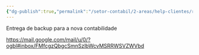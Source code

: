 ```yaml
---
{"dg-publish":true,"permalink":"/setor-contabil/2-areas/help-clientes/rr-janja/","dgPassFrontmatter":true,"created":"2025-08-11T11:26:35.864-03:00","updated":"2025-08-11T11:27:20.241-03:00"}
---
```


Entrega de backup para a nova contabilidade

https://mail.google.com/mail/u/0/?ogbl#inbox/FMfcgzQbgcSmnSzlbWcvMSRRWSVZWVbd
